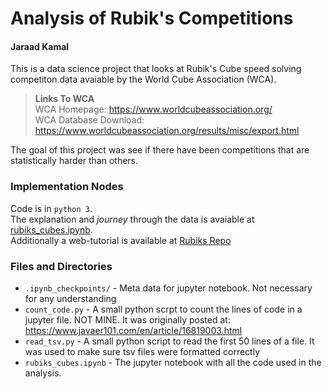 # Analysis of Rubik's Competitions
#### Jaraad Kamal

This is a data science project that looks at Rubik's Cube speed solving competiton data avaiable by the World Cube Association (WCA).

> **Links To WCA**
><br>
> WCA Homepage: https://www.worldcubeassociation.org/
><br>
> WCA Database Download: https://www.worldcubeassociation.org/results/misc/export.html

The goal of this project was see if there have been competitions that are statistically harder than others. 

### Implementation Nodes
Code is in `python 3`.
<br>
The explanation and *journey* through the data is avaiable at [rubiks_cubes.ipynb](rubiks_cubes.ipynb).
<br>
Additionally a web-tutorial is available at [Rubiks Repo](https://github.com/Camelot314/rubiks)

### Files and Directories
- `.ipynb_checkpoints/` - Meta data for jupyter notebook. Not necessary for any understanding
- `count_code.py` - A small python scrpt to count the lines of code in a jupyter file. NOT MINE. It was originally posted at: https://www.javaer101.com/en/article/16819003.html
- `read_tsv.py` - A small python script to read the first 50 lines of a file. It was used to make sure tsv files were formatted correctly
- `rubiks_cubes.ipynb` - The jupyter notebook with all the code used in the analysis.